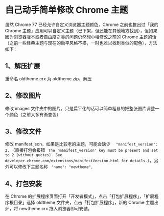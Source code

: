 # 自己动手简单修改 Chrome 主题

虽然 Chrome 77 已经允许自定义浏览器主题颜色，Chrome 之前也推出过「我的Chrome 主题」应用可以自定义主题（已下架，但还能在其他地方找到），但如果因为浏览器版本或者自由度之类的问题仍然想小幅修改之前的 Chrome 主题的话（之前一些经典主题与现在的扁平风格不搭，一时也难以找到类似的配色），方法如下：

## 1、解压扩展

重命名 oldtheme.crx 为 oldtheme.zip，解压

## 2、修改图片

修改 images 文件夹中的图片，只是扁平化的话可以简单粗暴的把整张图片调整一个颜色（之前大多有渐变色）

## 3、修改文件

修改 manifest.json，如果是比较老的主题，可能会缺少 ```  "manifest_version": 2,``` （直接打包会报错 ``` The 'manifest_version' key must be present and set to 2 (without quotes). See developer.chrome.com/extensions/manifestVersion.html for details.```），另外可以修改下主题名称 ``` "name": "newtheme",``` 

## 4、打包安装

在 Chrome 的扩展程序页面打开「开发者模式」，点击「打包扩展程序」，「扩展程序根目录」选择 oldtheme 文件夹，点击「打包扩展程序」，新的 Chrome 主题出炉，将 newtheme.crx 拖入浏览器即可安装。


